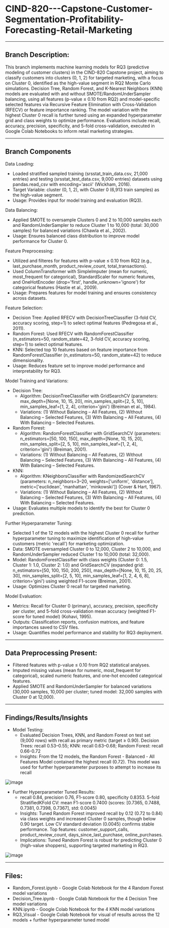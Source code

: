 # CIND-820---Capstone-Customer-Segmentation-Profitability-Forecasting-Retail-Marketing

---

## Branch Description:
This branch implements machine learning models for RQ3 (predictive modeling of customer clusters) in the CIND-820 Capstone project, aiming to classify customers into clusters (0, 1, 2) for targeted marketing, with a focus on Cluster 0, identified as the high-value segment in RQ2 Monte Carlo simulations. Decision Tree, Random Forest, and K-Nearest Neighbors (KNN) models are evaluated with and without SMOTE/RandomUnderSampler balancing, using all features (p-value ≤ 0.10 from RQ2) and model-specific selected features via Recursive Feature Elimination with Cross-Validation (RFECV) or feature importance ranking. The model variation with the highest Cluster 0 recall is further tuned using an expanded hyperparameter grid and class weights to optimize performance. Evaluations include recall, accuracy, precision, specificity, and 5-fold cross-validation, executed in Google Colab Notebooks to inform retail marketing strategies.

---
## Branch Components
Data Loading:
- Loaded stratified sampled training (srsstat_train_data.csv, 21,000 entries) and testing (srsstat_test_data.csv, 9,000 entries) datasets using pandas.read_csv with encoding='ascii' (Wickham, 2016).
- Target Variable: cluster (0, 1, 2), with Cluster 0 (6,913 train samples) as the high-value segment.
- Usage: Provides input for model training and evaluation (RQ3).

Data Balancing:
- Applied SMOTE to oversample Clusters 0 and 2 to 10,000 samples each and RandomUnderSampler to reduce Cluster 1 to 10,000 (total: 30,000 samples) for balanced variations (Chawla et al., 2002).
- Usage: Ensures balanced class distribution to improve model performance for Cluster 0.

Feature Preprocessing:
- Utilized and filteres for features with p-value ≤ 0.10 from RQ2 (e.g., last_purchase_month, product_review_count, total_transactions).
- Used ColumnTransformer with SimpleImputer (mean for numeric, most_frequent for categorical), StandardScaler for numeric features, and OneHotEncoder (drop='first', handle_unknown='ignore') for categorical features (Hastie et al., 2009).
- Usage: Prepares features for model training and ensures consistency across datasets.

Feature Selection:
- Decision Tree: Applied RFECV with DecisionTreeClassifier (3-fold CV, accuracy scoring, step=1) to select optimal features (Pedregosa et al., 2011).
- Random Forest: Used RFECV with RandomForestClassifier (n_estimators=50, random_state=42, 3-fold CV, accuracy scoring, step=1) to select optimal features.
- KNN: Selected top 10 features based on feature importance from RandomForestClassifier (n_estimators=50, random_state=42) to reduce dimensionality.
- Usage: Reduces feature set to improve model performance and interpretability for RQ3.

Model Training and Variations:
- Decision Tree:
  - Algorithm: DecisionTreeClassifier with GridSearchCV (parameters: max_depth=[None, 10, 15, 20], min_samples_split=[2, 5, 10], min_samples_leaf=[1, 2, 4], criterion='gini') (Breiman et al., 1984).
  - Variations: (1) Without Balancing – All Features, (2) Without Balancing – Selected Features, (3) With Balancing – All Features, (4) With Balancing – Selected Features.
- Random Forest:
  - Algorithm: RandomForestClassifier with GridSearchCV (parameters: n_estimators=[50, 100, 150], max_depth=[None, 10, 15, 20], min_samples_split=[2, 5, 10], min_samples_leaf=[1, 2, 4], criterion='gini') (Breiman, 2001).
  - Variations: (1) Without Balancing – All Features, (2) Without Balancing – Selected Features, (3) With Balancing – All Features, (4) With Balancing – Selected Features.
- KNN:
  - Algorithm: KNeighborsClassifier with RandomizedSearchCV (parameters: n_neighbors=3–20, weights=['uniform', 'distance'], metric=['euclidean', 'manhattan', 'minkowski']) (Cover & Hart, 1967).
  - Variations: (1) Without Balancing – All Features, (2) Without Balancing – Selected Features, (3) With Balancing – All Features, (4) With Balancing – Selected Features.
- Usage: Evaluates multiple models to identify the best for Cluster 0 prediction.

Further Hyperparameter Tuning:
- Selected 1 of the 12 models with the highest Cluster 0 recall for further hyperparameter tuning to maximize identification of high-value customers (metric 'recall') for marketing optimization.
- Data: SMOTE oversampled Cluster 0 to 12,000, Cluster 2 to 10,000, and RandomUnderSampler reduced Cluster 1 to 10,000 (total: 32,000).
- Model: RandomForestClassifier with class weights (Cluster 0: 1.5, Cluster 1: 1.0, Cluster 2: 1.0) and GridSearchCV (expanded grid: n_estimators=[50, 100, 150, 200, 250], max_depth=[None, 10, 15, 20, 25, 30], min_samples_split=[2, 5, 10], min_samples_leaf=[1, 2, 4, 6, 8], criterion='gini') using weighted F1-score (Breiman, 2001).
- Usage: Optimizes Cluster 0 recall for targeted marketing.

Model Evaluation:
- Metrics: Recall for Cluster 0 (primary), accuracy, precision, specificity per cluster, and 5-fold cross-validation mean accuracy (weighted F1-score for tuned model) (Kohavi, 1995).
- Outputs: Classification reports, confusion matrices, and feature importances saved to CSV files.
- Usage: Quantifies model performance and stability for RQ3 deployment.

---
## Data Preprocessing Present:
- Filtered features with p-value ≤ 0.10 from RQ2 statistical analyses.
- Imputed missing values (mean for numeric, most_frequent for categorical), scaled numeric features, and one-hot encoded categorical features.
- Applied SMOTE and RandomUnderSampler for balanced variations (30,000 samples, 10,000 per cluster; tuned model: 32,000 samples with Cluster 0 at 12,000).

---
## Findings/Results/Insights
- Model Testing:
  - Evaluated Decision Trees, KNN, and Random Forest on test set (9,000 rows) with recall as primary metric (target ≥ 0.90). Decision Trees: recall 0.53–0.55; KNN: recall 0.63–0.68; Random Forest: recall 0.66-0.72
  - Insights: From the 12 models, the Random Forest - Balanced - All Features Model contained the highest recall (0.72). This model was used for further hyperparameter purposes to attempt to increase its recall 

![image](https://github.com/user-attachments/assets/a6f2bd5f-488c-4e57-954d-0f6716431198)

- Further Hyperparameter Tuned Results:
  - recall 0.84, precision 0.76, F1-score 0.80, specificity 0.8353. 5-fold StratifiedKFold CV: mean F1-score 0.7400 (scores: [0.7365, 0.7488, 0.7381, 0.7398, 0.7367], std: 0.0045)
  - Insights: Tuned Random Forest improved recall by 0.12 (0.72 to 0.84) via class weights and increased Cluster 0 samples, though below 0.90 target. Low CV standard deviation (0.0045) confirms stable performance.  Top features: customer_support_calls, product_review_count, days_since_last_purchase, online_purchases.
  - Implications: Tuned Random Forest is robust for predicting Cluster 0 (high-value shoppers), supporting targeted marketing in RQ3.

![image](https://github.com/user-attachments/assets/1b460a11-5f4d-4507-99e1-c747c7a73eeb)

---
## Files:
- Random_Forest.ipynb - Google Colab Notebook for the 4 Random Forest model variations
- Decision_Tree.ipynb - Google Colab Notebook for the 4 Decision Tree model variations
- KNN.ipynb - Google Colab Notebook for the 4 KNN model variations
- RQ3_Visual - Google Colab Notebook for visual of results across the 12 models + further hyperparameter tuned model




